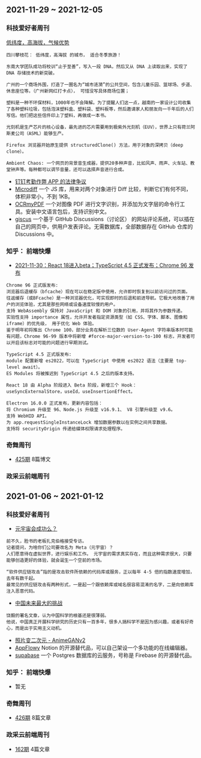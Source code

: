 ## 2021-11-29 ~ 2021-12-05

### 科技爱好者周刊
[低纬度，高海拔，气候优势](https://github.com/ruanyf/weekly/blob/master/docs/issue-186.md)
```
四川攀枝花： 低纬度，高海拔 的城市， 适合冬季旅游！

东南大学团队成功将校训“止于至善”，写入一段 DNA，然后又从 DNA 上读取出来，实现了 DNA 存储技术的新突破。

广州的一个商场外围，打造了一圈名为“城市涟漪”的公共空间，包含儿童乐园、篮球场、步道、休息座位等。（广州新网红打卡点）， 可惜没写具体商场位置；

塑料是一种不环保材料，1000年也不会降解。为了提醒人们这一点，越南的一家设计公司收集了各种塑料垃圾，包括泡沫塑料盒、塑料袋、塑料板等，然后邀请家人和朋友向一千年后的人们写信。他们把这些信件印上了塑料，再做成一本书。

光刻机是生产芯片的核心设备，最先进的芯片需要用到极紫外光刻机（EUV），世界上只有荷兰阿斯麦公司（ASML）能够生产。

Firefox 浏览器开始原生提供 structuredClone() 方法，用于对象的深拷贝（deep clone）。

Ambient Chaos: 一个网页的背景音生成器，提供20多种声音，比如风声、雨声、火车站、教堂钟声等。每种都可以调节音量，还可以选择声音进行合成。
```
* [钉钉考勤作弊 APP 的法律争议](https://www.toutiao.com/a7028533764280500744/?wid=1638677173372)
* [Microdiff](https://github.com/AsyncBanana/microdiff) 一个 JS 库，用来对两个对象进行 Diff 比较，判断它们有何不同，体积非常小，不到 1KB。
* [OCRmyPDF](https://ocrmypdf.readthedocs.io/en/latest/index.html) 一个对图像 PDF 进行文字识别，并添加为文字层的命令行工具。安装中文语言包后，支持识别中文。
* [giscus](https://giscus.app/zh-CN) 一个基于 GitHub Discussions（讨论区） 的网站评论系统，可以插在自己的网页中，供用户发表评论。无需数据库，全部数据存在 GitHub 仓库的 Discussions 中。

### 知乎： 前端快爆
* [2021-11-30：React 18进入beta；TypeScript 4.5 正式发布；Chrome 96 发布](https://zhuanlan.zhihu.com/p/439674973)
```
Chrome 96 正式版发布:
浏览器后退缓存（bfcache）现在可以在稳定版中使用，允许即时恢复到以前访问过的页面。
往返缓存（或BFcache）是一种浏览器优化，可实现即时的后退和前进导航。它极大地改善了用户的浏览体验，尤其是那些网络或设备速度较慢的用户。
支持 WebAssembly 保持对 JavaScript 和 DOM 对象的引用，并将其作为参数传递。
实验性支持 importance 属性，允许开发者指定资源类型（如 CSS、字体、脚本、图像和 iframe）的优先级， 用于优化 Web 体验。
鉴于明年初将推出 Chrome 100，部分业务在解析三位数的 User-Agent 字符串版本时可能有问题，Chrome 96-99 版本中将新增 #force-major-version-to-100 标志，开发者可以开启该标志对可能的问题进行早期测试。

TypeScript 4.5 正式版发布:
module 配置新增 es2022，可以在 TypeScript 中使用 es2022 语法（主要是 top-level await）。
ES Modules 将被推迟到 TypeScript 4.5 之后的版本支持。

React 18 由 Alpha 阶段进入 Beta 阶段，新增三个 Hook： useSyncExternalStore，useId，useInsertionEffect。

Electron 16.0.0 正式发布，更新内容包括：
将 Chromium 升级至 96、Node.js 升级至 v16.9.1、 V8 引擎升级至 v9.6。
支持 WebHID API。
为 app.requestSingleInstanceLock 增加数据参数以在实例之间共享数据。
支持将 securityOrigin 传递给媒体权限请求处理程序。
```

### 奇舞周刊
* [425期](https://weekly.75.team/issue425.html) 8篇博文

### 政采云前端周刊


## 2021-01-06 ~ 2021-01-12
### 科技爱好者周刊
* [元宇宙会成功么？](https://github.com/ruanyf/weekly/blob/master/docs/issue-187.md)
```
前不久，脸书的老板扎克伯格接受专访。
记者提问，为啥你们公司要改名为 Meta（元宇宙）？
人们愿意待在虚拟世界，进行娱乐和工作。 元宇宙的需求真实存在，而且这种需求很大，只要能够创造更好的体验，就会诞生一个空前的市场。

“软件供应链攻击”指的是攻击软件所依赖的代码库或服务，正以每年 4-5 倍的指数速度增加，去年有数千起。
最常见的供应链攻击有两种形式，一是起一个跟依赖库或域名很容易混淆的名字，二是向依赖库注入恶意代码。
```
* [中国未来最大的挑战](https://mp.weixin.qq.com/s/eS2i1gY4mdNiM_0ugpkxbA)
```
饶毅的署名文章，认为中国科学的根基还是很薄弱。
他说，中国真正开展科学研究的历史只有一百多年，很多人搞科学不是因为感兴趣，或者有好奇心，而是出于实用主义动机。
```
* [照片变二次元 - AnimeGANv2](https://www.shejipi.com/660746.html)
* [AppFlowy](https://www.appflowy.io/) Notion 的开源替代品，可以自己架设一个多功能的在线编辑器。
* [supabase](https://supabase.com/) 一个 Postgres 数据库的云服务，号称是 Firebase 的开源替代品。

### 知乎： 前端快爆
* 暂无

### 奇舞周刊
* [426期](https://weekly.75.team/issue426.html) 8篇文章

### 政采云前端周刊
* [162期](https://weekly.zoo.team/detail/162) 4篇文章
